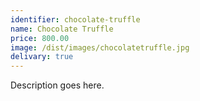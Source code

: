 ```yaml
---
identifier: chocolate-truffle
name: Chocolate Truffle
price: 800.00
image: /dist/images/chocolatetruffle.jpg
delivary: true
---
```

Description goes here.
